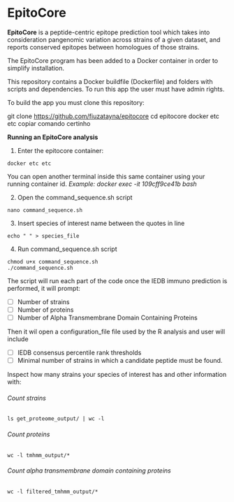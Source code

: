 # EpitoCore

**EpitoCore** is a peptide-centric epitope prediction tool which takes into consideration pangenomic variation across strains of a given dataset, and reports conserved epitopes between homologues of those strains.

The EpitoCore program has been added to a Docker container in order to simplify installation.

This repository contains a Docker buildfile (Dockerfile) and folders with scripts and dependencies. To run this app the user must have admin rights.

To build the app you must clone this repository:

git clone https://github.com/fiuzatayna/epitocore
cd epitocore
docker etc etc copiar comando certinho

**Running an EpitoCore analysis**

1. Enter the epitocore container:

```console
docker etc etc
```

You can open another terminal inside this same container using your running container id. 
*Example: docker exec -it 109cff9ce41b bash*

2. Open the command_sequence.sh script

```console
nano command_sequence.sh
```

3. Insert species of interest name between the quotes in line

```console
echo " " > species_file
```

4. Run command_sequence.sh script

```console
chmod u+x command_sequence.sh
./command_sequence.sh
```

The script will run each part of the code once the IEDB immuno prediction is performed, it will prompt:

- [ ] Number of strains
- [ ] Number of proteins
- [ ] Number of Alpha Transmembrane Domain Containing Proteins

Then it wil open a configuration_file file used by the R analysis and user will include

- [ ] IEDB consensus percentile rank thresholds
- [ ] Minimal number of strains in which a candidate peptide must be found.

Inspect how many strains your species of interest has and other information with:

###### *Count strains*
```console
ls get_proteome_output/ | wc -l
```

###### *Count proteins*
```console
wc -l tmhmm_output/*
```

###### *Count alpha transmembrane domain containing proteins*
```console
wc -l filtered_tmhmm_output/*
```

<!---
6. Configure parameters for epitope selection 

```console
nano /scripts/configuration_file.R
```

7. Execute the r_command_sequence.sh 

```console
chmod u+x r_command_sequence.sh
./r_command_sequence.sh
```

8. Export results to your host machine
-->

